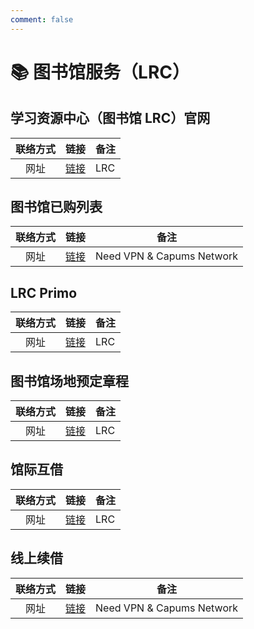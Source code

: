 ```yaml
---
comment: false
---
```


# 📚 图书馆服务（LRC）

## 学习资源中心（图书馆 LRC）官网
| 联络方式 | 链接 | 备注 |
| :---: | :---: | --- |
| 网址 | [链接](https://lrc.uic.edu.cn/) | LRC |

## 图书馆已购列表
| 联络方式 | 链接 | 备注 |
| :---: | :---: | --- |
| 网址 | [链接](https://lrc.uic.edu.cn/e-resouse.jsp?urltype=tree.TreeTempUrl&wbtreeid=1061) | Need VPN & Capums Network |

## LRC Primo
| 联络方式 | 链接 | 备注 |
| :---: | :---: | --- |
| 网址 | [链接](https://uic.primo.exlibrisgroup.com.cn/discovery/search?vid=86UIC_INST:86UIC) | LRC |

## 图书馆场地预定章程
| 联络方式 | 链接 | 备注 |
| :---: | :---: | --- |
| 网址 | [链接](https://lrc.uic.edu.cn/fw/cdyd.htm) | LRC |

## 馆际互借
| 联络方式 | 链接 | 备注 |
| :---: | :---: | --- |
| 网址 | [链接](https://lrc.uic.edu.cn/fw/gjhj.htm) | LRC |

## 线上续借
| 联络方式 | 链接 | 备注 |
| :---: | :---: | --- |
| 网址 | [链接](https://uic.primo.exlibrisgroup.com.cn/discovery/account?vid=86UIC_INST:86UIC&section=overview&lang=en) | Need VPN & Capums Network |
